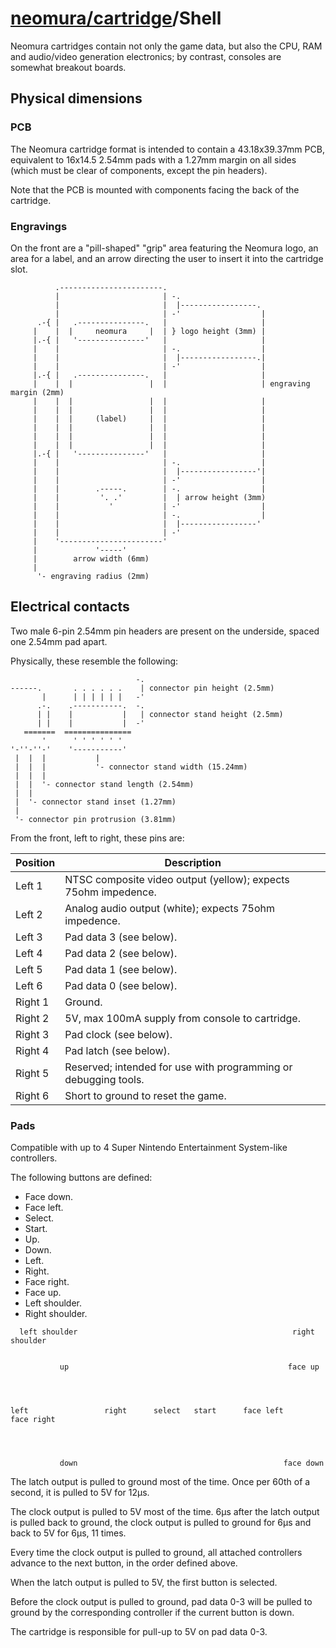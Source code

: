 # [neomura/cartridge](./readme.md)/Shell

Neomura cartridges contain not only the game data, but also the CPU, RAM and audio/video generation electronics; by contrast, consoles are somewhat breakout boards.

## Physical dimensions

### PCB

The Neomura cartridge format is intended to contain a 43.18x39.37mm PCB, equivalent to 16x14.5 2.54mm pads with a 1.27mm margin on all sides (which must be clear of components, except the pin headers).

Note that the PCB is mounted with components facing the back of the cartridge.

### Engravings

On the front are a "pill-shaped" "grip" area featuring the Neomura logo, an area for a label, and an arrow directing the user to insert it into the cartridge slot.

```
          .-----------------------.
          |                       | -.
          |                       |  |-----------------.
          |                       | -'                  |
      .-{ |   .---------------.   |                     |
     |    |  |     neomura     |  | } logo height (3mm) |
     |.-{ |   '---------------'   |                     |
     |    |                       | -.                  |
     |    |                       |  |-----------------.|
     |    |                       | -'                  |
     |.-{ |   .---------------.   |                     |
     |    |  |                 |  |                     | engraving margin (2mm)
     |    |  |                 |  |                     |
     |    |  |                 |  |                     |
     |    |  |     (label)     |  |                     |
     |    |  |                 |  |                     |
     |    |  |                 |  |                     |
     |    |  |                 |  |                     |
     |.-{ |   '---------------'   |                     |
     |    |                       | -.                  |
     |    |                       |  |-----------------'|
     |    |                       | -'                  |
     |    |        .-----.        | -.                  |
     |    |         '. .'         |  | arrow height (3mm)
     |    |           '           | -'                  |
     |    |                       | -.                  |
     |    |                       |  |-----------------'
     |    |                       | -'
     |    '-----------------------'
     |             '-----'
     |        arrow width (6mm)
     |
      '- engraving radius (2mm)
```

## Electrical contacts

Two male 6-pin 2.54mm pin headers are present on the underside, spaced one 2.54mm pad apart.

Physically, these resemble the following:

```
                            -.
------.       . . . . . .    | connector pin height (2.5mm)
       |      | | | | | |   -'
      .-.    .-----------.  -.
      | |    |           |   | connector stand height (2.5mm)
      | |    |           |  -'
   =======  ===============
       '      ' ' ' ' ' '
'-''-''-'    '-----------'
 |  |  |           |
 |  |  |           '- connector stand width (15.24mm)
 |  |  |
 |  |  '- connector stand length (2.54mm)
 |  |
 |  '- connector stand inset (1.27mm)
 |
 '- connector pin protrusion (3.81mm)
```

From the front, left to right, these pins are:

| Position | Description                                                     |
| -------- | --------------------------------------------------------------- |
| Left 1   | NTSC composite video output (yellow); expects 75ohm impedence.  |
| Left 2   | Analog audio output (white); expects 75ohm impedence.           |
| Left 3   | Pad data 3 (see below).                                         |
| Left 4   | Pad data 2 (see below).                                         |
| Left 5   | Pad data 1 (see below).                                         |
| Left 6   | Pad data 0 (see below).                                         |
| Right 1  | Ground.                                                         |
| Right 2  | 5V, max 100mA supply from console to cartridge.                 |
| Right 3  | Pad clock (see below).                                          |
| Right 4  | Pad latch (see below).                                          |
| Right 5  | Reserved; intended for use with programming or debugging tools. |
| Right 6  | Short to ground to reset the game.                              |

### Pads

Compatible with up to 4 Super Nintendo Entertainment System-like controllers.

The following buttons are defined:

- Face down.
- Face left.
- Select.
- Start.
- Up.
- Down.
- Left.
- Right.
- Face right.
- Face up.
- Left shoulder.
- Right shoulder.

```
  left shoulder                                                right shoulder


           up                                                 face up




left                 right      select   start      face left         face right




           down                                              face down

```

The latch output is pulled to ground most of the time.  Once per 60th of a second, it is pulled to 5V for 12μs.

The clock output is pulled to 5V most of the time.  6μs after the latch output is pulled back to ground, the clock output is pulled to ground for 6μs and back to 5V for 6μs, 11 times.

Every time the clock output is pulled to ground, all attached controllers advance to the next button, in the order defined above.

When the latch output is pulled to 5V, the first button is selected.

Before the clock output is pulled to ground, pad data 0-3 will be pulled to ground by the corresponding controller if the current button is down.

The cartridge is responsible for pull-up to 5V on pad data 0-3.
